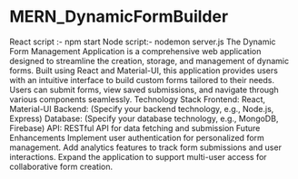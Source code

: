 # MERN_DynamicFormBuilder
React script :- npm start
Node script:- nodemon server.js
The Dynamic Form Management Application is a comprehensive web application designed to streamline the creation, storage, and management of dynamic forms. Built using React and Material-UI, this application provides users with an intuitive interface to build custom forms tailored to their needs. Users can submit forms, view saved submissions, and navigate through various components seamlessly.
Technology Stack
Frontend: React, Material-UI
Backend: (Specify your backend technology, e.g., Node.js, Express)
Database: (Specify your database technology, e.g., MongoDB, Firebase)
API: RESTful API for data fetching and submission
Future Enhancements
Implement user authentication for personalized form management.
Add analytics features to track form submissions and user interactions.
Expand the application to support multi-user access for collaborative form creation.
